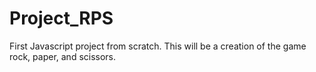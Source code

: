 # Project_RPS
First Javascript project from scratch. This will be a creation of the game rock, paper, and scissors. 
